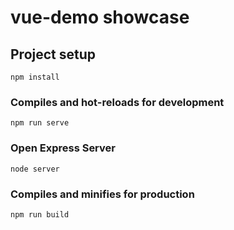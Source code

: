 # vue-demo showcase

## Project setup

```
npm install
```

### Compiles and hot-reloads for development

```
npm run serve
```

### Open Express Server

```
node server
```

### Compiles and minifies for production

```
npm run build
```

